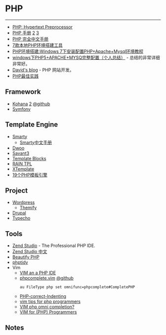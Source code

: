
# PHP

----

* [PHP: Hypertext Preprocessor](http://php.net/)
* [PHP 手册](http://docs.php.net/manual/zh/)
    [2](http://phpeye.com/phpmanual/index.html)
    [3](http://php.chinaunix.net/manual/zh/)
* [PHP 完全中文手册](http://php.freehostingguru.com/)
* [7款本地PHP环境搭建工具](http://paranimage.com/7%E6%AC%BE%E6%9C%AC%E5%9C%B0php%E7%8E%AF%E5%A2%83%E6%90%AD%E5%BB%BA%E5%B7%A5%E5%85%B7/)
* [PHP环境搭建:Windows 7下安装配置PHP+Apache+Mysql环境教程](http://www.leapsoul.cn/?p=695)
* [windows下PHP5+APACHE+MYSQ完整配置（个人总结）](http://bbs.phpchina.com/thread-13048-1-1.html) - 总结的非常详细非常好。
* [David's blog](http://www.leapsoul.cn/) - PHP 网站开发。
* [PHP最佳实践](http://www.ruanyifeng.com/blog/2010/12/php_best_practices.html)

## Framework

* [Kohana](http://kohanaframework.org/) [2](http://kohanaphp.com/)
    [@github](http://github.com/kohana/kohana)
* [Symfony](http://www.symfony-project.org/)

## Template Engine

* [Smarty](http://www.smarty.net/)
    * [Smarty中文手册](http://www.phpchina.com/manual/smarty/)
* [Dwoo](http://dwoo.org/)
* [Savant3](http://phpsavant.com/)
* [Template Blocks](http://www.templateblocks.com/)
* [RAIN TPL](http://www.raintpl.com/)
* [XTemplate](http://www.phpxtemplate.org/)
* [19个PHP模板引擎](http://www.kuqin.com/web/20090202/33776.html)

## Project

* [Wordpress](http://wordpress.org/)
    * [Themify](http://themify.me/)
* [Drupal](http://drupal.org/)
* [Typecho](http://typecho.org/)

## Tools

* [Zend Studio](http://www.zend.com/en/products/studio/) - The Professional PHP IDE.
* [Zend Studio 中文](http://www.zendstudio.net/)
* [Beautify PHP](http://www.beautifyphp.com/)
* [phptidy](http://phptidy.berlios.de/)
* Vim
    * [VIM an a PHP IDE](http://www.koch.ro/blog/index.php?/archives/63-VIM-an-a-PHP-IDE.html)
    * [phpcomplete.vim](http://www.vim.org/scripts/script.php?script_id=3171)
        [@github](http://github.com/shawncplus/phpcomplete.vim)
        ```
        au FileType php set omnifunc=phpcomplete#CompletePHP
        ```
    * [PHP-correct-Indenting](http://www.vim.org/scripts/script.php?script_id=1120)
    * [vim tips for php programmers](http://phpslacker.com/2009/02/05/vim-tips-for-php-programmers/)
    * [VIM php omni completion?](http://stackoverflow.com/questions/1224838/vim-php-omni-completion)
    * [VIM for (PHP) Programmers](http://www.slideshare.net/ZendCon/vim-for-php-programmers-presentation)

## Notes
